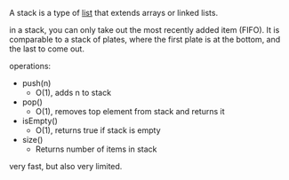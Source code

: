 A stack is a type of [list](01%20Types%20of%20lists.md) that extends arrays or linked lists.

in a stack, you can only take out  the most recently added item (FIFO). It is comparable to a stack of plates, where the first plate is at the bottom, and the last to come out.

operations:
- push(n)
	- O(1), adds n to stack
- pop()
	- O(1), removes top element from stack and returns it
- isEmpty()
	- O(1), returns true if stack is empty
- size()
	- Returns number of items in stack


very fast, but also very limited.